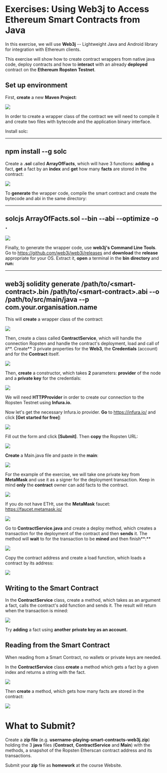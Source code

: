 # Exercises: Using Web3j to Access Ethereum Smart Contracts from Java

In this exercise, we will use **Web3j** -- Lightweight Java and Android
library for integration with Ethereum clients.

This exercise will show how to create contract wrappers from native java
code, deploy contracts and how to **interact** with an already
**deployed** contract on the **Ethereum** **Ropsten** **Testnet**.

Set up environment
------------------

First, **create** a new **Maven** **Project**:

![](/assets/exercises-smart-contracts-web3j-012.png)

In order to create a wrapper class of the contract we will need to
compile it and create two files with bytecode and the application binary
interface.

Install solc:

  ----------------------
  npm install --g solc
  ----------------------

Create a **.sol** called **ArrayOfFacts**, which will have 3 functions:
**adding** a fact, **get** a fact by an **index** and **get** how many
**facts** are stored in the contract:

![](/assets/exercises-smart-contracts-web3j-023.png)

To **generate** the wrapper code, compile the smart contract and create
the bytecode and abi in the same directory:

  --------------------------------------------------------
  solcjs ArrayOfFacts.sol \--bin \--abi \--optimize -o .
  --------------------------------------------------------

![](/assets/exercises-smart-contracts-web3j-025.png)

Finally, to generate the wrapper code, use **web3j's Command Line
Tools**. Go to <https://github.com/web3j/web3j/releases> and
**download** the **release** appropriate for your OS. Extract it,
**open** a terminal in the **bin** **directory** and **run:**

  ---------------------------------------------------------------------------------------------------------------------------------------------------
  web3j solidity generate /path/to/\<smart-contract\>.bin /path/to/\<smart-contract\>.abi --o /path/to/src/main/java --p com.your.organisation.name
  ---------------------------------------------------------------------------------------------------------------------------------------------------

This will **create** a wrapper class of the contract:

![](/assets/exercises-smart-contracts-web3j-026.png)

Then, create a class called **ContractService**, which will handle the
connection Ropsten and handle the contract\'s deployment, load and call
of it**. Create** 3 private properties for the **Web3**, the
**Credentials** (account) and for the **Contract** itself.

![](/assets/exercises-smart-contracts-web3j-027.png)

Then, **create** a constructor, which takes **2** parameters:
**provider** of the node and a **private key** for the credentials:

![](/assets/exercises-smart-contracts-web3j-028.png)

We will need **HTTPProvider** in order to create our connection to the
Ropsten Testnet using **Infura.io.**

Now let's get the necessary Infura.io provider. **Go** to
<https://infura.io/> and click **\[Get started for free\]**:

![](/assets/exercises-smart-contracts-web3j-029.png)

Fill out the form and click **\[Submit\]**. Then **copy** the Ropsten
URL:

![](/assets/exercises-smart-contracts-web3j-030.png)

**Create** a Main.java file and paste in the **main**:

![](/assets/exercises-smart-contracts-web3j-02.png)

For the example of the exercise, we will take one private key from
**MetaMask** and use it as a signer for the deployment transaction. Keep
in mind **only** the **contract** owner can add facts to the contract.

![](/assets/exercises-smart-contracts-web3j-03.png)

If you do not have ETHt, use the **MetaMask** faucet:
<https://faucet.metamask.io/>

![](/assets/exercises-smart-contracts-web3j-07.png)

Go to **ContractService.java** and create a deploy method, which creates
a transaction for the deployment of the contract and then **sends** it.
The method will **wait** to for the transaction to be **mined** and then
finish**:**

![](/assets/exercises-smart-contracts-web3j-010.png)

Copy the contract address and create a load function, which loads a
contract by its address:

![](/assets/exercises-smart-contracts-web3j-013.png)

Writing to the Smart Contract
-----------------------------

In the **ContractService** class, create a method, which takes as an
argument a fact, calls the contract\'s add function and sends it. The
result will return when the transaction is mined:

![](/assets/exercises-smart-contracts-web3j-017.png)

Try **adding** a fact using **another** **private key as an account.**

Reading from the Smart Contract
-------------------------------

When reading from a Smart Contract, no wallets or private keys are
needed.

In the **ContractService** class **create** a method which gets a fact
by a given index and returns a string with the fact.

![](/assets/exercises-smart-contracts-web3j-020.png)

Then **create** a method, which gets how many facts are stored in the
contract:

![](/assets/exercises-smart-contracts-web3j-024.png)

What to Submit?
===============

Create a **zip file** (e.g.
**username-playing-smart-contracts-web3j.zip**) holding the 3 **java**
files (**Contract**, **ContractService** and **Main**) with the methods,
a snapshot of the Ropsten Etherscan contract address and its
transactions.

Submit your **zip** file as **homework** at the course Website.
